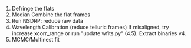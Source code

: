 1. Defringe the flats
2. Median Combine the flat frames
3. Run NSDRP: reduce raw data
4. Wavelength Calibration (reduce telluric frames)
    If misaligned, try increase xcorr_range or run "update wfits.py"
(4.5). Extract binaries v4.
5. MCMC/Multinest fit